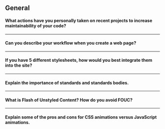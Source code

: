 ## General

#### What actions have you personally taken on recent projects to increase maintainability of your code?
---
#### Can you describe your workflow when you create a web page?
---
#### If you have 5 different stylesheets, how would you best integrate them into the site?
---
#### Explain the importance of standards and standards bodies.
---
#### What is Flash of Unstyled Content? How do you avoid FOUC?
---
#### Explain some of the pros and cons for CSS animations versus JavaScript animations.